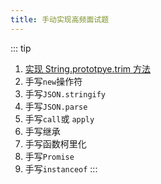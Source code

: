 ```yaml
---
title: 手动实现高频面试题
---
```


::: tip

1. [实现 String.prototpye.trim 方法](./trim.md)
3. 手写`new`操作符
4. 手写`JSON.stringify`
5. 手写`JSON.parse`
6. 手写`call`或 `apply`
7. 手写继承
8. 手写函数柯里化
9. 手写`Promise`
12. 手写`instanceof`
:::

